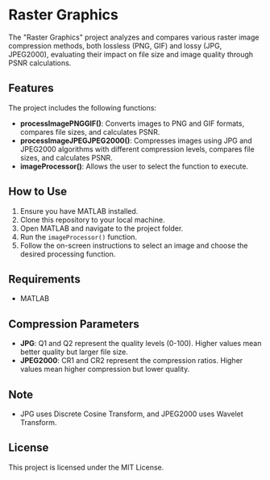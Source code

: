 # Raster Graphics

The "Raster Graphics" project analyzes and compares various raster image compression methods, both lossless (PNG, GIF) and lossy (JPG, JPEG2000), evaluating their impact on file size and image quality through PSNR calculations.

## Features

The project includes the following functions:

* **processImagePNGGIF()**: Converts images to PNG and GIF formats, compares file sizes, and calculates PSNR.
* **processImageJPEGJPEG2000()**: Compresses images using JPG and JPEG2000 algorithms with different compression levels, compares file sizes, and calculates PSNR.
* **imageProcessor()**: Allows the user to select the function to execute.

## How to Use

1.  Ensure you have MATLAB installed.
2.  Clone this repository to your local machine.
3.  Open MATLAB and navigate to the project folder.
4.  Run the `imageProcessor()` function.
5.  Follow the on-screen instructions to select an image and choose the desired processing function.

## Requirements

* MATLAB

## Compression Parameters

* **JPG**: Q1 and Q2 represent the quality levels (0-100). Higher values mean better quality but larger file size.
* **JPEG2000**: CR1 and CR2 represent the compression ratios. Higher values mean higher compression but lower quality.

## Note

* JPG uses Discrete Cosine Transform, and JPEG2000 uses Wavelet Transform.

## License

This project is licensed under the MIT License.